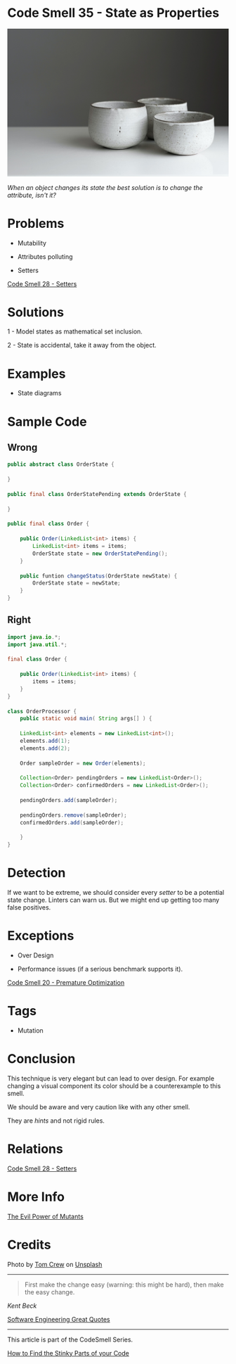 # Code Smell 35 - State as Properties

![Code Smell 35 - State as Properties](Code%20Smell%2035%20-%20State%20as%20Properties.jpg)

*When an object changes its state the best solution is to change the attribute, isn't it?* 

# Problems

- Mutability

- Attributes polluting

- Setters

[Code Smell 28 - Setters](https://github.com/mcsee/Software-Design-Articles/tree/main/Articles/Code%20Smells/Code%20Smell%2028%20-%20Setters/readme.md)

# Solutions

1 - Model states as mathematical set inclusion.

2 - State is accidental, take it away from the object.

# Examples

- State diagrams

# Sample Code

## Wrong

[Gist Url]: # (https://gist.github.com/mcsee/817257ca2966c8f2381dcf9887dfa1a4)
```java
public abstract class OrderState {
     
}

public final class OrderStatePending extends OrderState {
     
}

public final class Order {
    
    public Order(LinkedList<int> items) {
        LinkedList<int> items = items;
        OrderState state = new OrderStatePending();
    }
    
    public funtion changeStatus(OrderState newState) {
        OrderState state = newState;
    }
}
```

## Right

[Gist Url]: # (https://gist.github.com/mcsee/1b98448f97cd23b6b5f8438280b73736)
```java
import java.io.*; 
import java.util.*; 

final class Order {
    
    public Order(LinkedList<int> items) {
        items = items;
    }     
}

class OrderProcessor {
    public static void main( String args[] ) {
  
    LinkedList<int> elements = new LinkedList<int>(); 
    elements.add(1);
    elements.add(2);
  
    Order sampleOrder = new Order(elements);
  
    Collection<Order> pendingOrders = new LinkedList<Order>();
    Collection<Order> confirmedOrders = new LinkedList<Order>(); 
    
    pendingOrders.add(sampleOrder);  
    
    pendingOrders.remove(sampleOrder);  
    confirmedOrders.add(sampleOrder);

    }
}
```

# Detection

If we want to be extreme, we should consider every *setter* to be a potential state change. Linters can warn us. But we might end up getting too many false positives.

# Exceptions

- Over Design

- Performance issues (if a serious benchmark supports it).

[Code Smell 20 - Premature Optimization](https://github.com/mcsee/Software-Design-Articles/tree/main/Articles/Code%20Smells/Code%20Smell%2020%20-%20Premature%20Optimization/readme.md)

# Tags

- Mutation

# Conclusion

This technique is very elegant but can lead to over design. For example changing a visual component its color should be a counterexample to this smell. 

We should be aware and very caution like with any other smell.

They are *hints* and not rigid rules.

# Relations

[Code Smell 28 - Setters](https://github.com/mcsee/Software-Design-Articles/tree/main/Articles/Code%20Smells/Code%20Smell%2028%20-%20Setters/readme.md)
 
# More Info

[The Evil Power of Mutants](https://github.com/mcsee/Software-Design-Articles/tree/main/Articles/Theory/The%20Evil%20Power%20of%20Mutants/readme.md)

# Credits

Photo by [Tom Crew](https://unsplash.com/@tomcrewceramics) on [Unsplash](https://unsplash.com/s/photos/porcelain)

* * *

> First make the change easy (warning: this might be hard), then make the easy change.

_Kent Beck_

[Software Engineering Great Quotes](https://github.com/mcsee/Software-Design-Articles/tree/main/Articles/Quotes/Software%20Engineering%20Great%20Quotes/readme.md)

* * *

This article is part of the CodeSmell Series.

[How to Find the Stinky Parts of your Code](https://github.com/mcsee/Software-Design-Articles/tree/main/Articles/Code%20Smells/How%20to%20Find%20the%20Stinky%20parts%20of%20your%20Code/readme.md)

